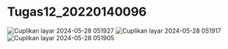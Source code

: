 # Tugas12_20220140096
![Cuplikan layar 2024-05-28 051927](https://github.com/foosaan/Tugas12_20220140096/assets/112147642/c19bd9fd-f824-4948-a5af-7fa482d0d83d)
![Cuplikan layar 2024-05-28 051917](https://github.com/foosaan/Tugas12_20220140096/assets/112147642/b716942a-fbb4-4dd6-a587-55bb53979f21)
![Cuplikan layar 2024-05-28 051905](https://github.com/foosaan/Tugas12_20220140096/assets/112147642/cf7e52fc-85ab-41ad-8295-d2f95363179f)
